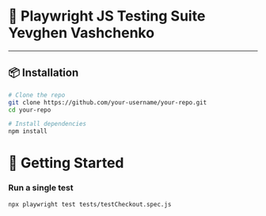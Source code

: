 # 🧪 Playwright JS Testing Suite Yevghen Vashchenko

---

## 📦 Installation

```bash
# Clone the repo
git clone https://github.com/your-username/your-repo.git
cd your-repo

# Install dependencies
npm install
```
# 🚀 Getting Started

### Run a single test
```bash
npx playwright test tests/testCheckout.spec.js

